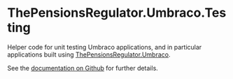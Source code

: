 # ThePensionsRegulator.Umbraco.Testing

Helper code for unit testing Umbraco applications, and in particular applications built using [ThePensionsRegulator.Umbraco](https://www.nuget.org/packages/ThePensionsRegulator.Umbraco).

See the [documentation on Github](https://github.com/thepensionsregulator/govuk-frontend-aspnetcore-extensions) for further details.
